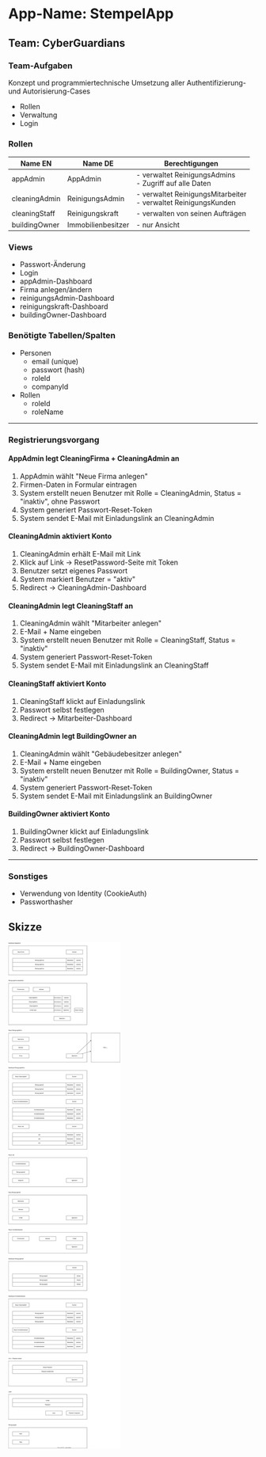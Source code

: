 # App-Name: StempelApp

## Team: CyberGuardians

### Team-Aufgaben
Konzept und programmiertechnische Umsetzung aller Authentifizierung- und Autorisierung-Cases
- Rollen
- Verwaltung
- Login

### Rollen
|Name EN|Name DE|Berechtigungen|
|---|---|---|
|appAdmin|AppAdmin|- verwaltet ReinigungsAdmins<br>- Zugriff auf alle Daten|
|cleaningAdmin|ReinigungsAdmin|- verwaltet ReinigungsMitarbeiter<br>- verwaltet ReinigungsKunden|
|cleaningStaff|Reinigungskraft|- verwalten von seinen Aufträgen|
|buildingOwner|Immobilienbesitzer|- nur Ansicht|

### Views

- Passwort-Änderung
- Login
- appAdmin-Dashboard
- Firma anlegen/ändern
- reinigungsAdmin-Dashboard
- reinigungskraft-Dashboard
- buildingOwner-Dashboard


### Benötigte Tabellen/Spalten
- Personen
    - email (unique)
    - passwort (hash)
    - roleId
    - companyId
- Rollen
    - roleId
    - roleName

---

### Registrierungsvorgang

#### AppAdmin legt CleaningFirma + CleaningAdmin an
1. AppAdmin wählt "Neue Firma anlegen"  
1. Firmen-Daten in Formular eintragen
1. System erstellt neuen Benutzer mit Rolle = CleaningAdmin, Status = "inaktiv", ohne Passwort
1. System generiert Passwort-Reset-Token
1. System sendet E-Mail mit Einladungslink an CleaningAdmin

#### CleaningAdmin aktiviert Konto
1. CleaningAdmin erhält E-Mail mit Link
1. Klick auf Link → ResetPassword-Seite mit Token
1. Benutzer setzt eigenes Passwort
1. System markiert Benutzer = "aktiv"
1. Redirect → CleaningAdmin-Dashboard

#### CleaningAdmin legt CleaningStaff an
1. CleaningAdmin wählt "Mitarbeiter anlegen"
1. E-Mail + Name eingeben
1. System erstellt neuen Benutzer mit Rolle = CleaningStaff, Status = "inaktiv"
1. System generiert Passwort-Reset-Token
1. System sendet E-Mail mit Einladungslink an CleaningStaff

#### CleaningStaff aktiviert Konto
1. CleaningStaff klickt auf Einladungslink
1. Passwort selbst festlegen
1. Redirect → Mitarbeiter-Dashboard

#### CleaningAdmin legt BuildingOwner an
1. CleaningAdmin wählt "Gebäudebesitzer anlegen"
1. E-Mail + Name eingeben
1. System erstellt neuen Benutzer mit Rolle = BuildingOwner, Status = "inaktiv"
1. System generiert Passwort-Reset-Token
1. System sendet E-Mail mit Einladungslink an BuildingOwner

#### BuildingOwner aktiviert Konto
1. BuildingOwner klickt auf Einladungslink
1. Passwort selbst festlegen
1. Redirect → BuildingOwner-Dashboard

---

### Sonstiges
- Verwendung von Identity (CookieAuth)
- Passworthasher

## Skizze

![Skizze](docs/Views.svg)
